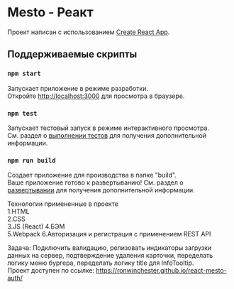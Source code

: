 # Mesto - Реакт

Проект написан с использованием [Create React App](https://github.com/facebook/create-react-app).

## Поддерживаемые скрипты
### `npm start`

Запускает приложение в режиме разработки.\
Откройте [http://localhost:3000](http://localhost:3000) для просмотра в браузере.

### `npm test`
Запускает тестовый запуск в режиме интерактивного просмотра.\
См. раздел о [выполнении тестов](https://facebook.github.io/create-react-app/docs/running-tests) для получения дополнительной информации.

### `npm run build`
Создает приложение для производства в папке "build".\
Ваше приложение готово к развертыванию!
См. раздел о [развертывании](https://facebook.github.io/create-react-app/docs/deployment) для получения дополнительной информации.

Технологии примененные в проекте  
    1.HTML  
    2.CSS  
    3.JS (React)
    4.БЭМ  
    5.Webpack
    6.Авторизация и регистрация с применением REST API  

Задача: Подключить валидацию, релизовать индикаторы загрузки данных на сервер, подтверждение удаления карточки, переделать логику меню бургера, переделать логику title для InfoTooltip.  
Проект доступен по ссылке: https://ronwinchester.github.io/react-mesto-auth/